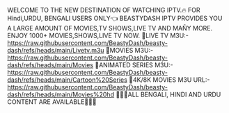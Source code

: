 WELCOME TO THE NEW DESTINATION OF WATCHING IPTV.🔥
FOR Hindi,URDU, BENGALI USERS ONLY👈
BEASTYDASH IPTV PROVIDES YOU A LARGE AMOUNT OF MOVIES,TV SHOWS,LIVE TV AND MAÑY MORE.
ENJOY 1000+ MOVIES,SHOWS,LIVE TV NOW.
🌟LIVE TV M3U:- https://raw.githubusercontent.com/BeastyDash/beasty-dash/refs/heads/main/Livetv.m3u
🌟MOVIES M3U:- https://raw.githubusercontent.com/BeastyDash/beasty-dash/refs/heads/main/Movies
🌟ANIMATED SERIES M3U:- https://raw.githubusercontent.com/BeastyDash/beasty-dash/refs/heads/main/Cartoon%20Series
🌟4K/8K MOVIES M3U URL:- https://raw.githubusercontent.com/BeastyDash/beasty-dash/refs/heads/main/Movies%20hd
🌟🌟🌟ALL BENGALI, HINDI AND URDU CONTENT ARE AVAILABLE🌟🌟🌟
